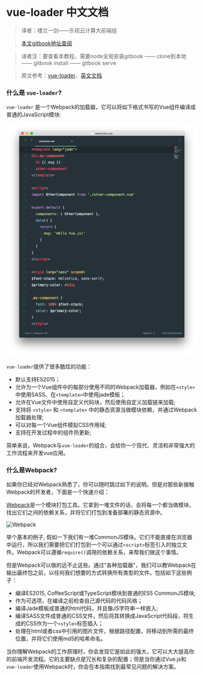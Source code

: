 # vue-loader 中文文档

> 译者：楼兰一剑——乐视云计算大前端组  

> [本文gitbook地址查阅](https://loulanyijian.gitbooks.io/vue-loader-doc-chinese/content/)

> 译者注：要查看本教程，需要node全局安装gitbook —— clone到本地 —— gitbook install —— gitbook serve

> 原文参考：[vue-loader](https://github.com/vuejs/vue-loader)、[英文文档](http://vue-loader.vuejs.org/en/)

### 什么是 `vue-loader`?

`vue-loader` 是一个Webpack的加载器，它可以将如下格式书写的Vue组件编译成普通的JavaScript模块:

![screenshot](image/vue-component.png)

`vue-loader`提供了很多酷炫的功能：

- 默认支持ES2015；
- 允许为一个Vue组件中的每部分使用不同的Webpack加载器，例如在`<style>`中使用SASS、在`<template>`中使用jade模板；
- 允许在Vue文件中使用自定义代码块，然后使用自定义加载链来加载;
- 支持将 `<style>` 和 `<template>` 中的静态资源当做模块依赖，并通过Webpack加载器处理;
- 可以对每一个Vue组件模拟CSS作用域;
- 支持在开发过程中的组件热更新;

简单来说，Webpack与`vue-loader`的组合，会给你一个现代、灵活和非常强大的工作流程来开发vue应用。

### 什么是Webpack?

如果你已经对Webpack熟悉了，你可以随时跳过如下的说明。但是对那些新接触Webpack的开发者，下面是一个快速介绍：

[Webpack](http://webpack.github.io/)是一个模块打包工具。它拿到一堆文件的话，会将每一个都当做模块，找出它们之间的依赖关系，并将它们打包到准备部署的静态资源中。

![Webpack](http://webpack.github.io/assets/what-is-webpack.png)

举个基本的例子, 假如一下我们有一堆CommonJS模块。它们不能直接在浏览器中运行，所以我们需要把它们打包到一个可以通过`<script>`标签引入的独立文件。Webpack可以遵循`require()`调用的依赖关系，来帮我们做这个事情。

但是Webpack可以做的远不止这些。通过"各种加载器"，我们可以教Webpack在输出最终包之前，以任何我们想要的方式转换所有类型的文件。包括如下这些例子：

- 编译ES2015, CoffeeScript或TypeScript模块到普通的ES5 CommonJS模块;
- 作为可选项，在编译之前检查自己源代码的代码风格；
- 编译Jade模板成普通的html代码，并且像JS字符串一样嵌入;
- 编译SASS文件成普通的CSS文件，然后将其转换成JavaScript代码段，将生成的CSS作为一个`<style>`标签插入；
- 处理在html或者css中引用的图片文件，根据路径配置，将移动到所需的最终位置，并将它们使用md5的哈希命名。

当你理解Webpack的工作原理时，你会发现它是如此的强大，它可以大大提高你的前端开发流程。它的主要缺点是冗长和复杂的配置；但是当你通过Vue.js和 `vue-loader`使用Webpack时，你会在本指南找到最常见问题的解决方案。